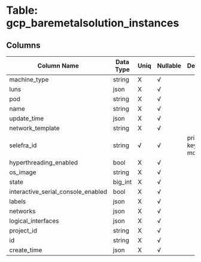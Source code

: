 # Table: gcp_baremetalsolution_instances

## Columns 

|  Column Name   |  Data Type  | Uniq | Nullable | Description | 
|  ----  | ----  | ----  | ----  | ---- | 
| machine_type | string | X | √ |  | 
| luns | json | X | √ |  | 
| pod | string | X | √ |  | 
| name | string | X | √ |  | 
| update_time | json | X | √ |  | 
| network_template | string | X | √ |  | 
| selefra_id | string | √ | √ | primary keys value md5 | 
| hyperthreading_enabled | bool | X | √ |  | 
| os_image | string | X | √ |  | 
| state | big_int | X | √ |  | 
| interactive_serial_console_enabled | bool | X | √ |  | 
| labels | json | X | √ |  | 
| networks | json | X | √ |  | 
| logical_interfaces | json | X | √ |  | 
| project_id | string | X | √ |  | 
| id | string | X | √ |  | 
| create_time | json | X | √ |  | 


